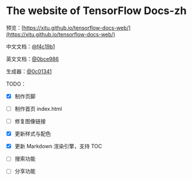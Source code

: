 # The website of TensorFlow Docs-zh

预览：[https://xitu.github.io/tensorflow-docs-web/](https://xitu.github.io/tensorflow-docs-web/)

中文文档：[@f4c19b1](https://github.com/xitu/tensorflow-docs/)

英文文档：[@0bce986](https://github.com/xitu/tensorflow-docs/tree/master)

生成器：[@0c01341](https://github.com/lsvih/tf-zh-docs-web/)

TODO：

- [x] 制作页脚
- [ ] 制作首页 index.html
- [ ] 修复图像链接
- [x] 更新样式与配色
- [x] 更新 Markdown 渲染引擎，支持 TOC
- [ ] 搜索功能
- [ ] 分享功能


